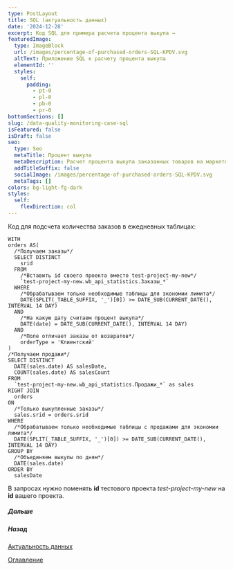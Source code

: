```yaml
---
type: PostLayout
title: SQL (актуальность данных)
date: '2024-12-28'
excerpt: Код SQL для примера расчета процента выкупа →
featuredImage:
  type: ImageBlock
  url: /images/percentage-of-purchased-orders-SQL-KPDV.svg
  altText: Приложение SQL к расчету процента выкупа
  elementId: ''
  styles:
    self:
      padding:
        - pt-0
        - pl-0
        - pb-0
        - pr-0
bottomSections: []
slug: /data-quality-monitoring-case-sql
isFeatured: false
isDraft: false
seo:
  type: Seo
  metaTitle: Процент выкупа
  metaDescription: Расчет процента выкупа заказанных товаров на маркетплейсе
  addTitleSuffix: false
  socialImage: /images/percentage-of-purchased-orders-SQL-KPDV.svg
  metaTags: []
colors: bg-light-fg-dark
styles:
  self:
    flexDirection: col
---
```

Код для подсчета количества заказов в ежедневных таблицах:

```
WITH
orders AS(  
  /*Получаем заказы*/  
  SELECT DISTINCT  
    srid 
  FROM   
    /*Вставить id своего проекта вместо test-project-my-new*/
    `test-project-my-new.wb_api_statistics.Заказы_*`  
  WHERE  
    /*Обрабатываем только необходимые таблицы для экономии лимита*/
    DATE(SPLIT(_TABLE_SUFFIX, '_')[0]) >= DATE_SUB(CURRENT_DATE(), INTERVAL 14 DAY)  
  AND  
    /*На какую дату считаем процент выкупа*/
    DATE(date) = DATE_SUB(CURRENT_DATE(), INTERVAL 14 DAY)  
  AND  
    /*Поле отличает заказы от возвратов*/
    orderType = 'Клиентский'
)
/*Получаем продажи*/
SELECT DISTINCT
  DATE(sales.date) AS salesDate,
  COUNT(sales.date) AS salesCount
FROM
  `test-project-my-new.wb_api_statistics.Продажи_*` as sales
RIGHT JOIN
  orders
ON
  /*Только выкупленные заказы*/
  sales.srid = orders.srid
WHERE
  /*Обрабатываем только необходимые таблицы с продажами для экономии лимита*/
  DATE(SPLIT(_TABLE_SUFFIX, '_')[0]) >= DATE_SUB(CURRENT_DATE(), INTERVAL 14 DAY)
GROUP BY
  /*Объединяем выкупы по дням*/
  DATE(sales.date)
ORDER BY 
  salesDate
```

В запросах нужно поменять **id** тестового проекта *test-project-my-new* на **id** вашего проекта.

##### Дальше

[](/blog/google-script-authorization/)

##### Назад

[Актуальность данных](/blog/data-quality-monitoring-case/)

[Оглавление](/blog/table-of-contents)
